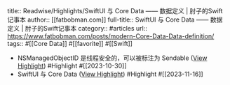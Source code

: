 title:: Readwise/Highlights/SwiftUI 与 Core Data —— 数据定义 | 肘子的Swift记事本
author:: [[fatbobman.com]]
full-title:: SwiftUI 与 Core Data —— 数据定义 | 肘子的Swift记事本
category:: #articles
url:: https://www.fatbobman.com/posts/modern-Core-Data-Data-definition/
tags:: #[[Core Data]] #[[favorite]] #[[Swift]]
- NSManagedObjectID 是线程安全的，可以被标注为 Sendable ([View Highlight](https://read.readwise.io/read/01hdzqw3yks1emv4kdgsbb11fa)) #Highlight #[[2023-10-30]]
- SwiftUI 与 Core Data ([View Highlight](https://read.readwise.io/read/01hfa04xjagvf6cb38ddzhs7mt)) #Highlight #[[2023-11-16]]